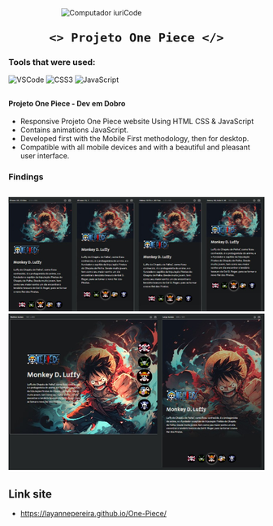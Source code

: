 <img src="https://user-images.githubusercontent.com/98171057/177011197-5763bda7-fe1a-4c03-b782-3b2f6f1f2cea.png" min-width="400px" max-width="400px" width="400px" align="right" alt="Computador iuriCode">

### <h1 align="center">`<> Projeto One Piece </>` </h1> 

<h3> Tools that were used: </h3>

![VSCode](https://img.shields.io/badge/-VSCode-white?style=flat&logo=visualstudiocode&logoColor=007ACC&)
![CSS3](https://img.shields.io/badge/-CSS3-white?style=flat&logo=css3&logoColor=1572B6&)
![JavaScript](https://img.shields.io/badge/-JavaScript-white?style=flat&logo=javascript&logoColor=DAA520&)

##
<h4> Projeto One Piece  - Dev em Dobro</h4>

- Responsive Projeto One Piece website Using HTML CSS & JavaScript
- Contains animations JavaScript.
- Developed first with the Mobile First methodology, then for desktop.
- Compatible with all mobile devices and with a beautiful and pleasant user interface.

### Findings

![Alt text](./src/imagens/Mostrando-compatibilidades.jpeg)
![Alt text](./src/imagens/Projeto-finalizado.jpeg)
---

### <h2> Link site </h2>
- https://layannepereira.github.io/One-Piece/

